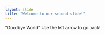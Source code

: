 ```yaml
---
layout: slide
title: "Welcome to our second slide!"
---
```

"Goodbye World"
Use the left arrow to go back!